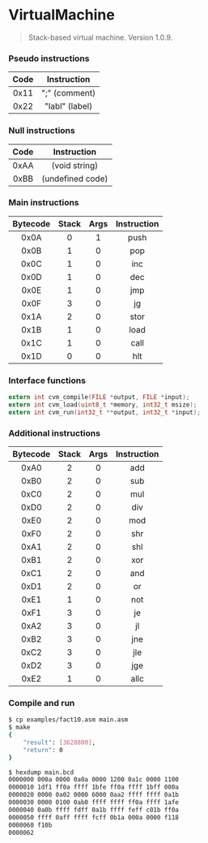 # VirtualMachine
> Stack-based virtual machine. Version 1.0.9.

### Pseudo instructions
Code | Instruction
:---: | :---: |
0x11 | ";" (comment)
0x22 | "labl" (label)

### Null instructions
Code | Instruction
:---: | :---: |
0xAA | (void string)
0xBB | (undefined code)

### Main instructions
Bytecode | Stack | Args | Instruction
:---: | :---: | :---: | :---: |
0x0A | 0 | 1 | push
0x0B | 1 | 0 | pop
0x0C | 1 | 0 | inc
0x0D | 1 | 0 | dec
0x0E | 1 | 0 | jmp
0x0F | 3 | 0 | jg
0x1A | 2 | 0 | stor
0x1B | 1 | 0 | load
0x1C | 1 | 0 | call
0x1D | 0 | 0 | hlt

### Interface functions
```c
extern int cvm_compile(FILE *output, FILE *input);
extern int cvm_load(uint8_t *memory, int32_t msize);
extern int cvm_run(int32_t **output, int32_t *input);
```

### Additional instructions
Bytecode | Stack | Args | Instruction
:---: | :---: | :---: | :---: |
0xA0 | 2 | 0 | add
0xB0 | 2 | 0 | sub
0xC0 | 2 | 0 | mul
0xD0 | 2 | 0 | div
0xE0 | 2 | 0 | mod
0xF0 | 2 | 0 | shr
0xA1 | 2 | 0 | shl
0xB1 | 2 | 0 | xor
0xC1 | 2 | 0 | and
0xD1 | 2 | 0 | or
0xE1 | 1 | 0 | not
0xF1 | 3 | 0 | je
0xA2 | 3 | 0 | jl
0xB2 | 3 | 0 | jne
0xC2 | 3 | 0 | jle
0xD2 | 3 | 0 | jge
0xE2 | 1 | 0 | allc

### Compile and run
```bash
$ cp examples/fact10.asm main.asm
$ make
{
	"result": [3628800],
	"return": 0
}
```

```bash
$ hexdump main.bcd
0000000 000a 0000 0a0a 0000 1200 0a1c 0000 1100
0000010 1df1 ff0a ffff 1bfe ff0a ffff 1bff 000a
0000020 0000 0a02 0000 6000 0aa2 ffff ffff 0a1b
0000030 0000 0100 0ab0 ffff ffff ff0a ffff 1afe
0000040 0a0b ffff fdff 0a1b ffff feff c01b ff0a
0000050 ffff 0aff ffff fcff 0b1a 000a 0000 f118
0000060 f10b                                   
0000062
```
